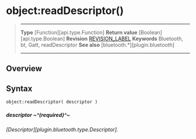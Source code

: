 # object:readDescriptor()

> --------------------- ------------------------------------------------------------------------------------------
> __Type__              [Function][api.type.Function]
> __Return value__      [Boolean][api.type.Boolean]
> __Revision__          [REVISION_LABEL](REVISION_URL)
> __Keywords__          Bluetooth, bt, Gatt, readDescriptor
> __See also__          [bluetooth.*][plugin.bluetooth]
> --------------------- ------------------------------------------------------------------------------------------

## Overview

## Syntax

	object:readDescriptor( descriptor )

##### descriptor ~^(required)^~
_[Descriptor][plugin.bluetooth.type.Descriptor]._